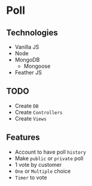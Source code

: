 # Poll

## Technologies
- Vanilla JS
- Node
- MongoDB
  - Mongoose
- Feather JS

## TODO
- Create `DB`
- Create `Controllers`
- Create `Views`

## Features
- Account to have poll `history`
- Make `public` or `private` poll
- 1 vote by customer
- `One` or `Multiple` choice
- `Timer` to vote

